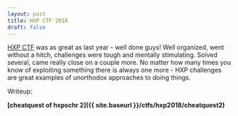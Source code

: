 ```yaml
---
layout: post
title: HXP CTF 2018
draft: false
---
```


[HXP CTF](https://ctftime.org/event/647) was as great as last year - well done guys! Well organized, went without a hitch, challenges were tough and mentally stimulating. Solved several, came really close on a couple more. No matter how many times you know of exploiting something there is always one more - HXP challenges are great examples of unorthodox approaches to doing things. 

Writeup:

**[cheatquest of hxpschr 2]({{ site.baseurl }}/ctfs/hxp2018/cheatquest2)**

